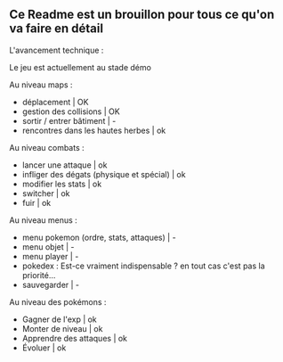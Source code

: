 ## Ce Readme est un brouillon pour tous ce qu'on va faire en détail
L'avancement technique :

Le jeu est actuellement au stade démo

Au niveau maps :
- déplacement | OK
- gestion des collisions | OK
- sortir / entrer bâtiment | -
- rencontres dans les hautes herbes  | ok

Au niveau combats :
- lancer une attaque | ok
- infliger des dégats (physique et spécial) | ok
- modifier les stats | ok
- switcher  | ok
- fuir | ok


Au niveau menus :
- menu pokemon (ordre, stats, attaques)  | -
- menu objet  | -
- menu player  | -
- pokedex : Est-ce vraiment indispensable ? en tout cas c'est pas la priorité...
- sauvegarder | -

Au niveau des pokémons :
- Gagner de l'exp | ok
- Monter de niveau | ok
- Apprendre des attaques | ok
- Évoluer | ok
